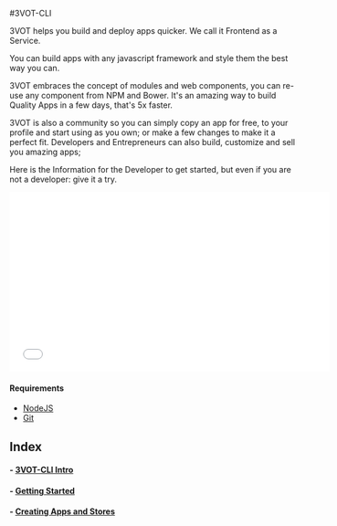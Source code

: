 #3VOT-CLI

3VOT helps you build and deploy apps quicker. We call it Frontend as a Service.

You can build apps with any javascript framework and style them the best way you can. 

3VOT embraces the concept of modules and web components, you can re-use any component from NPM and Bower. It's an amazing way to build Quality Apps in a few days, that's 5x faster.

3VOT is also a community so you can simply copy an app for free, to your profile and start using as you own; or make a few changes to make it a perfect fit. Developers and Entrepreneurs can also build, customize and sell you amazing apps;

Here is the Information for the Developer to get started, but even if you are not a developer: give it a try.


<iframe width="560" height="315" src="//www.youtube.com/embed/Tcf_FBbIRpM?rel=0" frameborder="0" allowfullscreen></iframe>

#### Requirements

- [NodeJS](http://nodejs.org/)
- [Git](https://github.com/)


## Index

#### - [3VOT-CLI Intro](https://github.com/3vot/3cot-cli/)
#### - [Getting Started](https://github.com/3vot/3cot-cli/blob/master/Getting%20Started!.md)
#### - [Creating Apps and Stores](https://github.com/3vot/3cot-cli/blob/master/Creating%20Apps%20and%20Stores.md)